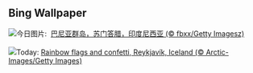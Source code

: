 ## Bing Wallpaper
![](https://www.bing.com/th?id=OHR.BanyakIslands_ZH-CN6620304821_UHD.jpg&w=1000)今日图片: &nbsp;[巴尼亚群岛，苏门答腊，印度尼西亚 (© fbxx/Getty Imagesz)](https://www.bing.com/th?id=OHR.BanyakIslands_ZH-CN6620304821_UHD.jpg)
<br><br/>
![](https://www.bing.com/th?id=OHR.PrideIceland_EN-US2263138010_UHD.jpg&w=1000)Today: [Rainbow flags and confetti, Reykjavík, Iceland (© Arctic-Images/Getty Images)](https://www.bing.com/th?id=OHR.PrideIceland_EN-US2263138010_UHD.jpg)
<br><br/>
